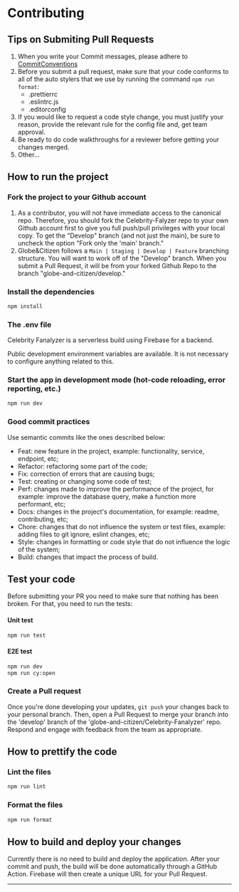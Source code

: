 # Contributing

## Tips on Submiting Pull Requests

1. When you write your Commit messages, please adhere to [CommitConventions](https://www.conventionalcommits.org/en/v1.0.0/)
2. Before you submit a pull request, make sure that your code conforms to all of the auto stylers that we use by running the command `npm run format`:
   - .prettierrc
   - .eslintrc.js
   - .editorconfig
3. If you would like to request a code style change, you must justify your reason, provide the relevant rule for the config file and, get team approval.
4. Be ready to do code walkthroughs for a reviewer before getting your changes merged.
5. Other...

## How to run the project

### Fork the project to your Github account

1. As a contributor, you will not have immediate access to the canonical repo. Therefore, you should fork the Celebrity-Falyzer repo to your own Github account first to give you full push/pull privileges with your local copy. To get the "Develop" branch (and not just the main), be sure to uncheck the option "Fork only the 'main' branch."
2. Globe&Citizen follows a `Main | Staging | Develop | Feature` branching structure. You will want to work off of the "Develop" branch. When you submit a Pull Request, it will be from your forked Github Repo to the branch "globe-and-citizen/develop."

### Install the dependencies

```bash
npm install
```

### The .env file

Celebrity Fanalyzer is a serverless build using Firebase for a backend.

Public development environment variables are available.
It is not necessary to configure anything related to this.

### Start the app in development mode (hot-code reloading, error reporting, etc.)

```bash
npm run dev
```

### Good commit practices

Use semantic commits like the ones described below:

- Feat: new feature in the project, example: functionality, service, endpoint, etc;
- Refactor: refactoring some part of the code;
- Fix: correction of errors that are causing bugs;
- Test: creating or changing some code of test;
- Perf: changes made to improve the performance of the project, for example: improve the database query, make a function more performant, etc;
- Docs: changes in the project's documentation, for example: readme, contributing, etc;
- Chore: changes that do not influence the system or test files, example: adding files to git ignore, eslint changes, etc;
- Style: changes in formatting or code style that do not influence the logic of the system;
- Build: changes that impact the process of build.

## Test your code

Before submitting your PR you need to make sure that nothing has been broken.
For that, you need to run the tests:

#### Unit test

```bash
npm run test
```

#### E2E test

```bash
npm run dev
npm run cy:open
```

### Create a Pull request

Once you're done developing your updates, `git push` your changes back to your personal branch.
Then, open a Pull Request to merge your branch into the 'develop' branch of the 'globe-and-citizen/Celebrity-Fanalyzer' repo.
Respond and engage with feedback from the team as appropriate.

## How to prettify the code

### Lint the files

```bash
npm run lint
```

### Format the files

```bash
npm run format
```

## How to build and deploy your changes

Currently there is no need to build and deploy the application.
After your commit and push, the build will be done automatically through a GitHub Action.
Firebase will then create a unique URL for your Pull Request.

---
